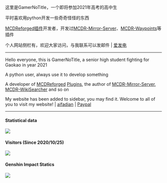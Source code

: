这里是GamerNoTitle，一个即将参加2021年高考的高中生

平时喜欢用python开发一些奇奇怪怪的东西

[MCDReforged](https://github.com/Fallen-Breath/MCDReforged)[插件](https://github.com/MCDReforged-Plugins)开发者，开发过[MCDR-Mirror-Server](https://github.com/GamerNoTitle/MCDR-Mirror-Server)、[MCDR-Waypoints](https://github.com/GamerNoTitle/MCDR-Waypoints)等插件

个人网站侧栏有，欢迎大家访问，与我联系可以发邮件 | [爱发电](https://afdian.net/@GamerNoTitle)

---

Hello everyone, this is GamerNoTitle, a senior high student fighting for Gaokao in year 2021

A python user, always use it to develop something

A developer of [MCDReforged](https://github.com/Fallen-Breath/MCDReforged) [Plugins](https://github.com/MCDReforged-Plugins), the author of [MCDR-Mirror-Server](https://github.com/GamerNoTitle/MCDR-Mirror-Server), [MCDR-WikiSearcher](https://github.com/GamerNoTitle/MCDR-WikiSearcher) and so on

My website has been added to sidebar, you may find it. Welcome to all of you to visit my website! | [aifadian](https://afdian.net/@GamerNoTitle) | [Paypal](https://paypal.me/GamerNoTitle)

---
#### Statistical data
![](https://github-readme-stats.vercel.app/api?username=GamerNoTitle&show_icons=true&title_color=FFFFFF&icon_color=FFFFFF&text_color=FFFFFF&bg_color=8e8cd8)

#### Visitors (Since 2020/10/25)
![](https://count.getloli.com/get/@GamerNoTitle?theme=gelbooru)

#### Genshin Impact Statics
![](https://genshin-card.bili33.top/rand/20700517.png)
